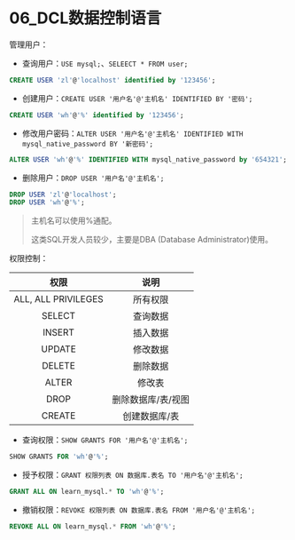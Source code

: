 # 06_DCL数据控制语言

管理用户：

- 查询用户：`USE mysql;`、`SELEECT * FROM user;`

```sql
CREATE USER 'zl'@'localhost' identified by '123456';
```

- 创建用户：`CREATE USER '用户名'@'主机名' IDENTIFIED BY '密码';`

```sql
CREATE USER 'wh'@'%' identified by '123456';
```

- 修改用户密码：`ALTER USER '用户名'@'主机名' IDENTIFIED WITH mysql_native_password BY '新密码';`

```sql
ALTER USER 'wh'@'%' IDENTIFIED WITH mysql_native_password by '654321';
```

- 删除用户：`DROP USER '用户名'@'主机名';`

```sql
DROP USER 'zl'@'localhost';
DROP USER 'wh'@'%';
```

> 主机名可以使用%通配。
>
> 这类SQL开发人员较少，主要是DBA (Database Administrator)使用。

权限控制：

|        权限         |        说明        |
| :-----------------: | :----------------: |
| ALL, ALL PRIVILEGES |      所有权限      |
|       SELECT        |      查询数据      |
|       INSERT        |      插入数据      |
|       UPDATE        |      修改数据      |
|       DELETE        |      删除数据      |
|        ALTER        |       修改表       |
|        DROP         | 删除数据库/表/视图 |
|       CREATE        |   创建数据库/表    |

- 查询权限：`SHOW GRANTS FOR '用户名'@'主机名';` 

```sql
SHOW GRANTS FOR 'wh'@'%';
```

- 授予权限：`GRANT 权限列表 ON 数据库.表名 TO '用户名'@'主机名';`

```sql
GRANT ALL ON learn_mysql.* TO 'wh'@'%';
```

- 撤销权限：`REVOKE 权限列表 ON 数据库.表名 FROM '用户名'@'主机名';`

```sql
REVOKE ALL ON learn_mysql.* FROM 'wh'@'%';
```
